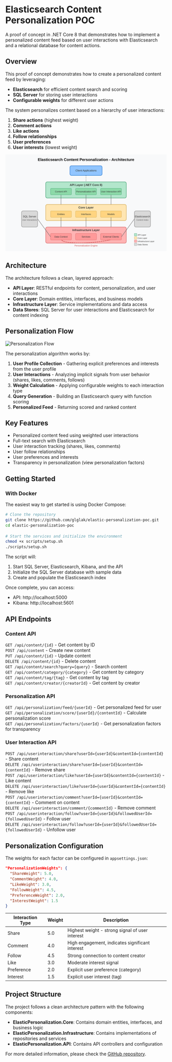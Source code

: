 # Elasticsearch Content Personalization POC

A proof of concept in .NET Core 8 that demonstrates how to implement a personalized content feed based on user interactions with Elasticsearch and a relational database for content actions.

## Overview

This proof of concept demonstrates how to create a personalized content feed by leveraging:

- **Elasticsearch** for efficient content search and scoring
- **SQL Server** for storing user interactions
- **Configurable weights** for different user actions

The system personalizes content based on a hierarchy of user interactions:

1. **Share actions** (highest weight)
2. **Comment actions** 
3. **Like actions**
4. **Follow relationships**
5. **User preferences**
6. **User interests** (lowest weight)

<div class="arch-diagram-container">
  <img src="https://raw.githubusercontent.com/glglak/elastic-personalization-poc/main/docs/architecture.svg" alt="Architecture Diagram" />
</div>

## Architecture

The architecture follows a clean, layered approach:

- **API Layer**: RESTful endpoints for content, personalization, and user interactions
- **Core Layer**: Domain entities, interfaces, and business models
- **Infrastructure Layer**: Service implementations and data access
- **Data Stores**: SQL Server for user interactions and Elasticsearch for content indexing

## Personalization Flow

<div class="arch-diagram-container">
  <img src="https://raw.githubusercontent.com/glglak/elastic-personalization-poc/main/docs/personalization-flow.svg" alt="Personalization Flow" />
</div>

The personalization algorithm works by:

1. **User Profile Collection** - Gathering explicit preferences and interests from the user profile
2. **User Interactions** - Analyzing implicit signals from user behavior (shares, likes, comments, follows)
3. **Weight Calculation** - Applying configurable weights to each interaction type
4. **Query Generation** - Building an Elasticsearch query with function scoring
5. **Personalized Feed** - Returning scored and ranked content

## Key Features

<ul class="feature-list">
  <li>Personalized content feed using weighted user interactions</li>
  <li>Full-text search with Elasticsearch</li>
  <li>User interaction tracking (shares, likes, comments)</li>
  <li>User follow relationships</li>
  <li>User preferences and interests</li>
  <li>Transparency in personalization (view personalization factors)</li>
</ul>

## Getting Started

### With Docker

The easiest way to get started is using Docker Compose:

```bash
# Clone the repository
git clone https://github.com/glglak/elastic-personalization-poc.git
cd elastic-personalization-poc

# Start the services and initialize the environment
chmod +x scripts/setup.sh
./scripts/setup.sh
```

The script will:
1. Start SQL Server, Elasticsearch, Kibana, and the API
2. Initialize the SQL Server database with sample data
3. Create and populate the Elasticsearch index

Once complete, you can access:
- API: http://localhost:5000
- Kibana: http://localhost:5601

## API Endpoints

### Content API

<div class="api-endpoint">
  <code>GET /api/content/{id}</code> - Get content by ID
</div>

<div class="api-endpoint">
  <code>POST /api/content</code> - Create new content
</div>

<div class="api-endpoint">
  <code>PUT /api/content/{id}</code> - Update content
</div>

<div class="api-endpoint">
  <code>DELETE /api/content/{id}</code> - Delete content
</div>

<div class="api-endpoint">
  <code>GET /api/content/search?query={query}</code> - Search content
</div>

<div class="api-endpoint">
  <code>GET /api/content/category/{category}</code> - Get content by category
</div>

<div class="api-endpoint">
  <code>GET /api/content/tag/{tag}</code> - Get content by tag
</div>

<div class="api-endpoint">
  <code>GET /api/content/creator/{creatorId}</code> - Get content by creator
</div>

### Personalization API

<div class="api-endpoint">
  <code>GET /api/personalization/feed/{userId}</code> - Get personalized feed for user
</div>

<div class="api-endpoint">
  <code>GET /api/personalization/score/{userId}/{contentId}</code> - Calculate personalization score
</div>

<div class="api-endpoint">
  <code>GET /api/personalization/factors/{userId}</code> - Get personalization factors for transparency
</div>

### User Interaction API

<div class="api-endpoint">
  <code>POST /api/userinteraction/share?userId={userId}&contentId={contentId}</code> - Share content
</div>

<div class="api-endpoint">
  <code>DELETE /api/userinteraction/share?userId={userId}&contentId={contentId}</code> - Remove share
</div>

<div class="api-endpoint">
  <code>POST /api/userinteraction/like?userId={userId}&contentId={contentId}</code> - Like content
</div>

<div class="api-endpoint">
  <code>DELETE /api/userinteraction/like?userId={userId}&contentId={contentId}</code> - Remove like
</div>

<div class="api-endpoint">
  <code>POST /api/userinteraction/comment?userId={userId}&contentId={contentId}</code> - Comment on content
</div>

<div class="api-endpoint">
  <code>DELETE /api/userinteraction/comment/{commentId}</code> - Remove comment
</div>

<div class="api-endpoint">
  <code>POST /api/userinteraction/follow?userId={userId}&followedUserId={followedUserId}</code> - Follow user
</div>

<div class="api-endpoint">
  <code>DELETE /api/userinteraction/follow?userId={userId}&followedUserId={followedUserId}</code> - Unfollow user
</div>

## Personalization Configuration

The weights for each factor can be configured in `appsettings.json`:

```json
"PersonalizationWeights": {
  "ShareWeight": 5.0,
  "CommentWeight": 4.0,
  "LikeWeight": 3.0,
  "FollowWeight": 4.5,
  "PreferenceWeight": 2.0,
  "InterestWeight": 1.5
}
```

<table>
  <thead>
    <tr>
      <th>Interaction Type</th>
      <th>Weight</th>
      <th>Description</th>
    </tr>
  </thead>
  <tbody>
    <tr>
      <td>Share</td>
      <td>5.0</td>
      <td>Highest weight - strong signal of user interest</td>
    </tr>
    <tr>
      <td>Comment</td>
      <td>4.0</td>
      <td>High engagement, indicates significant interest</td>
    </tr>
    <tr>
      <td>Follow</td>
      <td>4.5</td>
      <td>Strong connection to content creator</td>
    </tr>
    <tr>
      <td>Like</td>
      <td>3.0</td>
      <td>Moderate interest signal</td>
    </tr>
    <tr>
      <td>Preference</td>
      <td>2.0</td>
      <td>Explicit user preference (category)</td>
    </tr>
    <tr>
      <td>Interest</td>
      <td>1.5</td>
      <td>Explicit user interest (tag)</td>
    </tr>
  </tbody>
</table>

## Project Structure

The project follows a clean architecture pattern with the following components:

- **ElasticPersonalization.Core**: Contains domain entities, interfaces, and business logic
- **ElasticPersonalization.Infrastructure**: Contains implementations of repositories and services
- **ElasticPersonalization.API**: Contains API controllers and configuration

For more detailed information, please check the [GitHub repository](https://github.com/glglak/elastic-personalization-poc).
